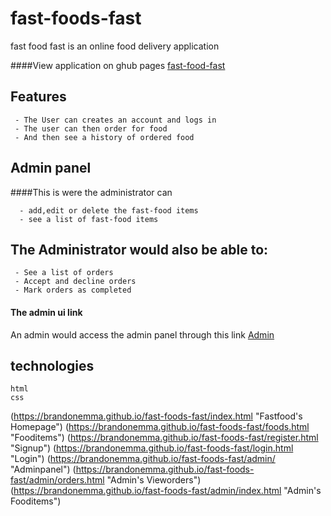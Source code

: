 # fast-foods-fast
fast food fast is an online food delivery application

####View application on ghub pages
[fast-food-fast](https://brandonemma.github.io/fast-foods-fast/index.html) 
## Features
```
 - The User can creates an account and logs in
 - The user can then order for food
 - And then see a history of ordered food
 ```
 
## Admin panel
####This is were the administrator can 
```
  - add,edit or delete the fast-food items
  - see a list of fast-food items
  ```
## The Administrator would also be able to: 
```
 - See a list of orders 
 - Accept and decline orders 
 - Mark orders as completed
 ```
 #### The admin ui link
 An admin would access the admin panel through this link
[Admin](https://brandonemma.github.io/fast-foods-fast/admin/ "Adminpanel")

## technologies
```
html
css

```

(https://brandonemma.github.io/fast-foods-fast/index.html "Fastfood's Homepage")
(https://brandonemma.github.io/fast-foods-fast/foods.html "Fooditems")
(https://brandonemma.github.io/fast-foods-fast/register.html "Signup")
(https://brandonemma.github.io/fast-foods-fast/login.html "Login")
(https://brandonemma.github.io/fast-foods-fast/admin/ "Adminpanel")
(https://brandonemma.github.io/fast-foods-fast/admin/orders.html "Admin's Vieworders")
(https://brandonemma.github.io/fast-foods-fast/admin/index.html "Admin's Fooditems")
